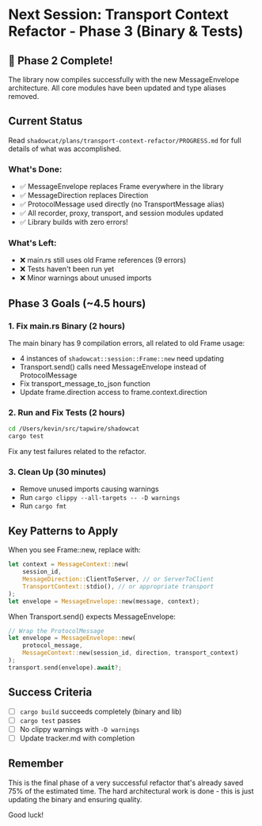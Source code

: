 # Next Session: Transport Context Refactor - Phase 3 (Binary & Tests)

## 🎉 Phase 2 Complete!
The library now compiles successfully with the new MessageEnvelope architecture. All core modules have been updated and type aliases removed.

## Current Status
Read `shadowcat/plans/transport-context-refactor/PROGRESS.md` for full details of what was accomplished.

### What's Done:
- ✅ MessageEnvelope replaces Frame everywhere in the library
- ✅ MessageDirection replaces Direction 
- ✅ ProtocolMessage used directly (no TransportMessage alias)
- ✅ All recorder, proxy, transport, and session modules updated
- ✅ Library builds with zero errors!

### What's Left:
- ❌ main.rs still uses old Frame references (9 errors)
- ❌ Tests haven't been run yet
- ❌ Minor warnings about unused imports

## Phase 3 Goals (~4.5 hours)

### 1. Fix main.rs Binary (2 hours)
The main binary has 9 compilation errors, all related to old Frame usage:
- 4 instances of `shadowcat::session::Frame::new` need updating
- Transport.send() calls need MessageEnvelope instead of ProtocolMessage
- Fix transport_message_to_json function
- Update frame.direction access to frame.context.direction

### 2. Run and Fix Tests (2 hours)
```bash
cd /Users/kevin/src/tapwire/shadowcat
cargo test
```
Fix any test failures related to the refactor.

### 3. Clean Up (30 minutes)
- Remove unused imports causing warnings
- Run `cargo clippy --all-targets -- -D warnings`
- Run `cargo fmt`

## Key Patterns to Apply

When you see Frame::new, replace with:
```rust
let context = MessageContext::new(
    session_id,
    MessageDirection::ClientToServer, // or ServerToClient
    TransportContext::stdio(), // or appropriate transport
);
let envelope = MessageEnvelope::new(message, context);
```

When Transport.send() expects MessageEnvelope:
```rust
// Wrap the ProtocolMessage
let envelope = MessageEnvelope::new(
    protocol_message,
    MessageContext::new(session_id, direction, transport_context)
);
transport.send(envelope).await?;
```

## Success Criteria

- [ ] `cargo build` succeeds completely (binary and lib)
- [ ] `cargo test` passes
- [ ] No clippy warnings with `-D warnings`
- [ ] Update tracker.md with completion

## Remember

This is the final phase of a very successful refactor that's already saved 75% of the estimated time. The hard architectural work is done - this is just updating the binary and ensuring quality.

Good luck!